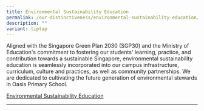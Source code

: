 ```yaml
---
title: Environmental Sustainability Education
permalink: /our-distinctiveness/environmental-sustainability-education/
description: ""
variant: tiptap
---
```

<p>Aligned with the Singapore Green Plan 2030 (SGP30) and the Ministry of
Education's commitment to fostering our students' learning, practice, and
contribution towards a sustainable Singapore, environmental sustainability
education is seamlessly incorporated into our campus infrastructure, curriculum,
culture and practices, as well as community partnerships. We are dedicated
to cultivating the future generation of environmental stewards in Oasis
Primary School.</p>
<p><a href="https://youtu.be/0JFsOF0ovAs?feature=shared" rel="noopener noreferrer nofollow" target="_blank">Environmental Sustainability Education</a>
</p>
<hr>
<p></p>